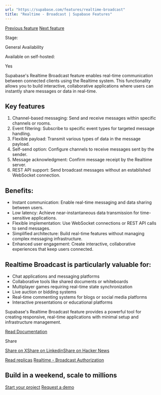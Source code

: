 ```yaml
---
url: "https://supabase.com/features/realtime-broadcast"
title: "Realtime - Broadcast | Supabase Features"
---
```


[Previous feature](https://supabase.com/features/read-replicas) [Next feature](https://supabase.com/features/realtime-broadcast-authorization)

Stage:

General Availability

Available on self-hosted:

Yes

Supabase's Realtime Broadcast feature enables real-time communication between connected clients using the Realtime system. This functionality allows you to build interactive, collaborative applications where users can instantly share messages or data in real-time.

## Key features

1. Channel-based messaging: Send and receive messages within specific channels or rooms.
2. Event filtering: Subscribe to specific event types for targeted message handling.
3. Flexible payload: Transmit various types of data in the message payload.
4. Self-send option: Configure channels to receive messages sent by the sender.
5. Message acknowledgment: Confirm message receipt by the Realtime server.
6. REST API support: Send broadcast messages without an established WebSocket connection.

## Benefits:

- Instant communication: Enable real-time messaging and data sharing between users.
- Low latency: Achieve near-instantaneous data transmission for time-sensitive applications.
- Flexible implementation: Use WebSocket connections or REST API calls to send messages.
- Simplified architecture: Build real-time features without managing complex messaging infrastructure.
- Enhanced user engagement: Create interactive, collaborative experiences that keep users connected.

## Realtime Broadcast is particularly valuable for:

- Chat applications and messaging platforms
- Collaborative tools like shared documents or whiteboards
- Multiplayer games requiring real-time state synchronization
- Live auction or bidding systems
- Real-time commenting systems for blogs or social media platforms
- Interactive presentations or educational platforms

Supabase's Realtime Broadcast feature provides a powerful tool for creating responsive, real-time applications with minimal setup and infrastructure management.

[Read Documentation](https://supabase.com/docs/guides/realtime/broadcast)

Share

[Share on X](https://twitter.com/intent/tweet?url=https%3A%2F%2Fsupabase.com%2Ffeatures%2Frealtime-broadcast&text=Realtime%20-%20Broadcast%20%7C%20Supabase%20Features)[Share on Linkedin](https://www.linkedin.com/shareArticle?url=https%3A%2F%2Fsupabase.com%2Ffeatures%2Frealtime-broadcast&text=Realtime%20-%20Broadcast%20%7C%20Supabase%20Features)[Share on Hacker News](https://news.ycombinator.com/submitlink?u=https%3A%2F%2Fsupabase.com%2Ffeatures%2Frealtime-broadcast&t=Realtime%20-%20Broadcast%20%7C%20Supabase%20Features)

[Read replicas](https://supabase.com/features/read-replicas) [Realtime - Broadcast Authorization](https://supabase.com/features/realtime-broadcast-authorization)

## Build in a weekend, scale to millions

[Start your project](https://supabase.com/dashboard) [Request a demo](https://supabase.com/contact/sales)
